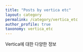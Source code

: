 ```yaml
---
title: "Posts by vertica etc"
layout: category
permalink: /category/vertica_etc
author_profile: true
taxonomy: vertica_etc
---
```

Vertica에 대한 다양한 정보